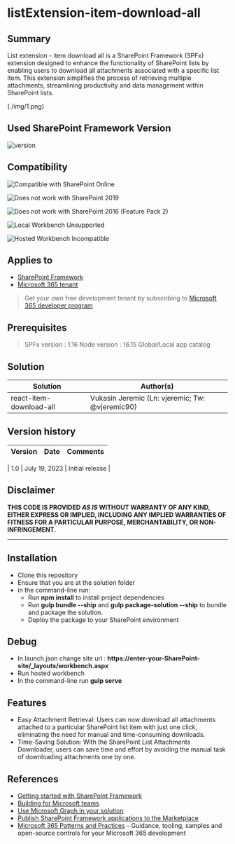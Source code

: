 # listExtension-item-download-all

## Summary

List extension - item download all is a SharePoint Framework (SPFx) extension designed to enhance the functionality of SharePoint lists by enabling users to download all attachments associated with a specific list item. This extension simplifies the process of retrieving multiple attachments, streamlining productivity and data management within SharePoint lists.

(./img/1.png)

## Used SharePoint Framework Version

![version](https://img.shields.io/badge/version-1.16-green.svg)

## Compatibility

![Compatible with SharePoint Online](https://img.shields.io/badge/SharePoint%20Online-Compatible-green.svg)

![Does not work with SharePoint 2019](https://img.shields.io/badge/SharePoint%20Server%202019-Incompatible-red.svg "SharePoint Server 2019 requires SPFx 1.4.1 or lower")

![Does not work with SharePoint 2016 (Feature Pack 2)](https://img.shields.io/badge/SharePoint%20Server%202016%20(Feature%20Pack%202)-Incompatible-red.svg "SharePoint Server 2016 Feature Pack 2 requires SPFx 1.1")

![Local Workbench Unsupported](https://img.shields.io/badge/Local%20Workbench-Unsupported-red.svg "Local workbench is no longer available as of SPFx 1.13 and above")

![Hosted Workbench Incompatible](https://img.shields.io/badge/Hosted%20Workbench-Incompatible-red.svg "Does not work with hosted workbench")

## Applies to

- [SharePoint Framework](https://aka.ms/spfx)
- [Microsoft 365 tenant](https://docs.microsoft.com/en-us/sharepoint/dev/spfx/set-up-your-developer-tenant)

> Get your own free development tenant by subscribing to [Microsoft 365 developer program](http://aka.ms/o365devprogram)

## Prerequisites

> SPFx version : 1.16
> Node version : 16.15
> Global/Local app catalog

## Solution

| Solution    | Author(s)                                               |
| ----------- | ------------------------------------------------------- |
| react-item-download-all | Vukasin Jeremic (Ln: vjeremic; Tw: @vjeremic90) |

## Version history

| Version | Date             | Comments        |
| ------- | ---------------- | --------------- |

| 1.0     | July 19, 2023 | Initial release |

## Disclaimer

**THIS CODE IS PROVIDED _AS IS_ WITHOUT WARRANTY OF ANY KIND, EITHER EXPRESS OR IMPLIED, INCLUDING ANY IMPLIED WARRANTIES OF FITNESS FOR A PARTICULAR PURPOSE, MERCHANTABILITY, OR NON-INFRINGEMENT.**

---

## Installation

- Clone this repository
- Ensure that you are at the solution folder
- in the command-line run:
  - Run **npm install** to install project dependencies
  - Run **gulp bundle --ship** and **gulp package-solution --ship** to bundle and package the solution.
  - Deploy the package to your SharePoint environment


## Debug

  - In launch.json change site url : **https://enter-your-SharePoint-site/_layouts/workbench.aspx**
  - Run hosted workbench
  - In the command-line run **gulp serve**

## Features

  - Easy Attachment Retrieval: Users can now download all attachments attached to a particular SharePoint list item with just one click, eliminating the need for manual and time-consuming downloads.
  - Time-Saving Solution: With the SharePoint List Attachments Downloader, users can save time and effort by avoiding the manual task of downloading attachments one by one.




## References

- [Getting started with SharePoint Framework](https://docs.microsoft.com/en-us/sharepoint/dev/spfx/set-up-your-developer-tenant)
- [Building for Microsoft teams](https://docs.microsoft.com/en-us/sharepoint/dev/spfx/build-for-teams-overview)
- [Use Microsoft Graph in your solution](https://docs.microsoft.com/en-us/sharepoint/dev/spfx/web-parts/get-started/using-microsoft-graph-apis)
- [Publish SharePoint Framework applications to the Marketplace](https://docs.microsoft.com/en-us/sharepoint/dev/spfx/publish-to-marketplace-overview)
- [Microsoft 365 Patterns and Practices](https://aka.ms/m365pnp) - Guidance, tooling, samples and open-source controls for your Microsoft 365 development
